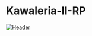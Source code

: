 # Kawaleria-II-RP
[![Header](https://raw.githubusercontent.com/jankupczyk/<OWNER>/<OWNER>/readme_header.png "Header")](https://some-url.dev/)
